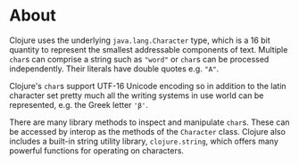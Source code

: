 # About

Clojure uses the underlying `java.lang.Character` type, which is a 16 bit quantity to represent the smallest addressable components of text.
Multiple `char`s can comprise a string such as `"word"` or `char`s can be
processed independently. Their literals have double quotes e.g. `"A"`.

Clojure's `char`s support UTF-16 Unicode encoding so in addition to the latin character set
pretty much all the writing systems in use world can be represented,
e.g. the Greek letter `'β'`.

There are many library methods to inspect and manipulate `char`s. These
can be accessed by interop as the methods of the `Character` class. Clojure also includes a built-in string utility library, `clojure.string`, which offers many powerful functions for operating on characters.

